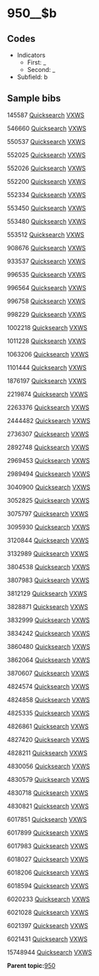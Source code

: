 # 950\_\_$b

## Codes

-   Indicators
    -   First: \_
    -   Second: \_
-   Subfield: b

## Sample bibs

145587 [Quicksearch](https://search.library.yale.edu/catalog/145587) [VXWS](http://prodorbis.library.yale.edu:7014/vxws/GetHoldingsService?bibId=145587)

546660 [Quicksearch](https://search.library.yale.edu/catalog/546660) [VXWS](http://prodorbis.library.yale.edu:7014/vxws/GetHoldingsService?bibId=546660)

550537 [Quicksearch](https://search.library.yale.edu/catalog/550537) [VXWS](http://prodorbis.library.yale.edu:7014/vxws/GetHoldingsService?bibId=550537)

552025 [Quicksearch](https://search.library.yale.edu/catalog/552025) [VXWS](http://prodorbis.library.yale.edu:7014/vxws/GetHoldingsService?bibId=552025)

552026 [Quicksearch](https://search.library.yale.edu/catalog/552026) [VXWS](http://prodorbis.library.yale.edu:7014/vxws/GetHoldingsService?bibId=552026)

552200 [Quicksearch](https://search.library.yale.edu/catalog/552200) [VXWS](http://prodorbis.library.yale.edu:7014/vxws/GetHoldingsService?bibId=552200)

552334 [Quicksearch](https://search.library.yale.edu/catalog/552334) [VXWS](http://prodorbis.library.yale.edu:7014/vxws/GetHoldingsService?bibId=552334)

553450 [Quicksearch](https://search.library.yale.edu/catalog/553450) [VXWS](http://prodorbis.library.yale.edu:7014/vxws/GetHoldingsService?bibId=553450)

553480 [Quicksearch](https://search.library.yale.edu/catalog/553480) [VXWS](http://prodorbis.library.yale.edu:7014/vxws/GetHoldingsService?bibId=553480)

553512 [Quicksearch](https://search.library.yale.edu/catalog/553512) [VXWS](http://prodorbis.library.yale.edu:7014/vxws/GetHoldingsService?bibId=553512)

908676 [Quicksearch](https://search.library.yale.edu/catalog/908676) [VXWS](http://prodorbis.library.yale.edu:7014/vxws/GetHoldingsService?bibId=908676)

933537 [Quicksearch](https://search.library.yale.edu/catalog/933537) [VXWS](http://prodorbis.library.yale.edu:7014/vxws/GetHoldingsService?bibId=933537)

996535 [Quicksearch](https://search.library.yale.edu/catalog/996535) [VXWS](http://prodorbis.library.yale.edu:7014/vxws/GetHoldingsService?bibId=996535)

996564 [Quicksearch](https://search.library.yale.edu/catalog/996564) [VXWS](http://prodorbis.library.yale.edu:7014/vxws/GetHoldingsService?bibId=996564)

996758 [Quicksearch](https://search.library.yale.edu/catalog/996758) [VXWS](http://prodorbis.library.yale.edu:7014/vxws/GetHoldingsService?bibId=996758)

998229 [Quicksearch](https://search.library.yale.edu/catalog/998229) [VXWS](http://prodorbis.library.yale.edu:7014/vxws/GetHoldingsService?bibId=998229)

1002218 [Quicksearch](https://search.library.yale.edu/catalog/1002218) [VXWS](http://prodorbis.library.yale.edu:7014/vxws/GetHoldingsService?bibId=1002218)

1011228 [Quicksearch](https://search.library.yale.edu/catalog/1011228) [VXWS](http://prodorbis.library.yale.edu:7014/vxws/GetHoldingsService?bibId=1011228)

1063206 [Quicksearch](https://search.library.yale.edu/catalog/1063206) [VXWS](http://prodorbis.library.yale.edu:7014/vxws/GetHoldingsService?bibId=1063206)

1101444 [Quicksearch](https://search.library.yale.edu/catalog/1101444) [VXWS](http://prodorbis.library.yale.edu:7014/vxws/GetHoldingsService?bibId=1101444)

1876197 [Quicksearch](https://search.library.yale.edu/catalog/1876197) [VXWS](http://prodorbis.library.yale.edu:7014/vxws/GetHoldingsService?bibId=1876197)

2219874 [Quicksearch](https://search.library.yale.edu/catalog/2219874) [VXWS](http://prodorbis.library.yale.edu:7014/vxws/GetHoldingsService?bibId=2219874)

2263376 [Quicksearch](https://search.library.yale.edu/catalog/2263376) [VXWS](http://prodorbis.library.yale.edu:7014/vxws/GetHoldingsService?bibId=2263376)

2444482 [Quicksearch](https://search.library.yale.edu/catalog/2444482) [VXWS](http://prodorbis.library.yale.edu:7014/vxws/GetHoldingsService?bibId=2444482)

2736307 [Quicksearch](https://search.library.yale.edu/catalog/2736307) [VXWS](http://prodorbis.library.yale.edu:7014/vxws/GetHoldingsService?bibId=2736307)

2892748 [Quicksearch](https://search.library.yale.edu/catalog/2892748) [VXWS](http://prodorbis.library.yale.edu:7014/vxws/GetHoldingsService?bibId=2892748)

2969453 [Quicksearch](https://search.library.yale.edu/catalog/2969453) [VXWS](http://prodorbis.library.yale.edu:7014/vxws/GetHoldingsService?bibId=2969453)

2989494 [Quicksearch](https://search.library.yale.edu/catalog/2989494) [VXWS](http://prodorbis.library.yale.edu:7014/vxws/GetHoldingsService?bibId=2989494)

3040900 [Quicksearch](https://search.library.yale.edu/catalog/3040900) [VXWS](http://prodorbis.library.yale.edu:7014/vxws/GetHoldingsService?bibId=3040900)

3052825 [Quicksearch](https://search.library.yale.edu/catalog/3052825) [VXWS](http://prodorbis.library.yale.edu:7014/vxws/GetHoldingsService?bibId=3052825)

3075797 [Quicksearch](https://search.library.yale.edu/catalog/3075797) [VXWS](http://prodorbis.library.yale.edu:7014/vxws/GetHoldingsService?bibId=3075797)

3095930 [Quicksearch](https://search.library.yale.edu/catalog/3095930) [VXWS](http://prodorbis.library.yale.edu:7014/vxws/GetHoldingsService?bibId=3095930)

3120844 [Quicksearch](https://search.library.yale.edu/catalog/3120844) [VXWS](http://prodorbis.library.yale.edu:7014/vxws/GetHoldingsService?bibId=3120844)

3132989 [Quicksearch](https://search.library.yale.edu/catalog/3132989) [VXWS](http://prodorbis.library.yale.edu:7014/vxws/GetHoldingsService?bibId=3132989)

3804538 [Quicksearch](https://search.library.yale.edu/catalog/3804538) [VXWS](http://prodorbis.library.yale.edu:7014/vxws/GetHoldingsService?bibId=3804538)

3807983 [Quicksearch](https://search.library.yale.edu/catalog/3807983) [VXWS](http://prodorbis.library.yale.edu:7014/vxws/GetHoldingsService?bibId=3807983)

3812129 [Quicksearch](https://search.library.yale.edu/catalog/3812129) [VXWS](http://prodorbis.library.yale.edu:7014/vxws/GetHoldingsService?bibId=3812129)

3828871 [Quicksearch](https://search.library.yale.edu/catalog/3828871) [VXWS](http://prodorbis.library.yale.edu:7014/vxws/GetHoldingsService?bibId=3828871)

3832999 [Quicksearch](https://search.library.yale.edu/catalog/3832999) [VXWS](http://prodorbis.library.yale.edu:7014/vxws/GetHoldingsService?bibId=3832999)

3834242 [Quicksearch](https://search.library.yale.edu/catalog/3834242) [VXWS](http://prodorbis.library.yale.edu:7014/vxws/GetHoldingsService?bibId=3834242)

3860480 [Quicksearch](https://search.library.yale.edu/catalog/3860480) [VXWS](http://prodorbis.library.yale.edu:7014/vxws/GetHoldingsService?bibId=3860480)

3862064 [Quicksearch](https://search.library.yale.edu/catalog/3862064) [VXWS](http://prodorbis.library.yale.edu:7014/vxws/GetHoldingsService?bibId=3862064)

3870607 [Quicksearch](https://search.library.yale.edu/catalog/3870607) [VXWS](http://prodorbis.library.yale.edu:7014/vxws/GetHoldingsService?bibId=3870607)

4824574 [Quicksearch](https://search.library.yale.edu/catalog/4824574) [VXWS](http://prodorbis.library.yale.edu:7014/vxws/GetHoldingsService?bibId=4824574)

4824858 [Quicksearch](https://search.library.yale.edu/catalog/4824858) [VXWS](http://prodorbis.library.yale.edu:7014/vxws/GetHoldingsService?bibId=4824858)

4825335 [Quicksearch](https://search.library.yale.edu/catalog/4825335) [VXWS](http://prodorbis.library.yale.edu:7014/vxws/GetHoldingsService?bibId=4825335)

4826861 [Quicksearch](https://search.library.yale.edu/catalog/4826861) [VXWS](http://prodorbis.library.yale.edu:7014/vxws/GetHoldingsService?bibId=4826861)

4827420 [Quicksearch](https://search.library.yale.edu/catalog/4827420) [VXWS](http://prodorbis.library.yale.edu:7014/vxws/GetHoldingsService?bibId=4827420)

4828211 [Quicksearch](https://search.library.yale.edu/catalog/4828211) [VXWS](http://prodorbis.library.yale.edu:7014/vxws/GetHoldingsService?bibId=4828211)

4830056 [Quicksearch](https://search.library.yale.edu/catalog/4830056) [VXWS](http://prodorbis.library.yale.edu:7014/vxws/GetHoldingsService?bibId=4830056)

4830579 [Quicksearch](https://search.library.yale.edu/catalog/4830579) [VXWS](http://prodorbis.library.yale.edu:7014/vxws/GetHoldingsService?bibId=4830579)

4830718 [Quicksearch](https://search.library.yale.edu/catalog/4830718) [VXWS](http://prodorbis.library.yale.edu:7014/vxws/GetHoldingsService?bibId=4830718)

4830821 [Quicksearch](https://search.library.yale.edu/catalog/4830821) [VXWS](http://prodorbis.library.yale.edu:7014/vxws/GetHoldingsService?bibId=4830821)

6017851 [Quicksearch](https://search.library.yale.edu/catalog/6017851) [VXWS](http://prodorbis.library.yale.edu:7014/vxws/GetHoldingsService?bibId=6017851)

6017899 [Quicksearch](https://search.library.yale.edu/catalog/6017899) [VXWS](http://prodorbis.library.yale.edu:7014/vxws/GetHoldingsService?bibId=6017899)

6017983 [Quicksearch](https://search.library.yale.edu/catalog/6017983) [VXWS](http://prodorbis.library.yale.edu:7014/vxws/GetHoldingsService?bibId=6017983)

6018027 [Quicksearch](https://search.library.yale.edu/catalog/6018027) [VXWS](http://prodorbis.library.yale.edu:7014/vxws/GetHoldingsService?bibId=6018027)

6018206 [Quicksearch](https://search.library.yale.edu/catalog/6018206) [VXWS](http://prodorbis.library.yale.edu:7014/vxws/GetHoldingsService?bibId=6018206)

6018594 [Quicksearch](https://search.library.yale.edu/catalog/6018594) [VXWS](http://prodorbis.library.yale.edu:7014/vxws/GetHoldingsService?bibId=6018594)

6020233 [Quicksearch](https://search.library.yale.edu/catalog/6020233) [VXWS](http://prodorbis.library.yale.edu:7014/vxws/GetHoldingsService?bibId=6020233)

6021028 [Quicksearch](https://search.library.yale.edu/catalog/6021028) [VXWS](http://prodorbis.library.yale.edu:7014/vxws/GetHoldingsService?bibId=6021028)

6021397 [Quicksearch](https://search.library.yale.edu/catalog/6021397) [VXWS](http://prodorbis.library.yale.edu:7014/vxws/GetHoldingsService?bibId=6021397)

6021431 [Quicksearch](https://search.library.yale.edu/catalog/6021431) [VXWS](http://prodorbis.library.yale.edu:7014/vxws/GetHoldingsService?bibId=6021431)

15748944 [Quicksearch](https://search.library.yale.edu/catalog/15748944) [VXWS](http://prodorbis.library.yale.edu:7014/vxws/GetHoldingsService?bibId=15748944)

**Parent topic:**[950](../../tags/950/950.md)


